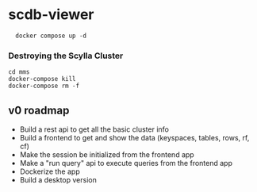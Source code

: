 # scdb-viewer

```
  docker compose up -d
```

<!-- ```
docker build -t go-env .
docker run -d -p 8000:8000 --net=mms_web -v "$PWD:/app" --name viewer go-env
docker exec -it viewer sh
air
``` -->

### Destroying the Scylla Cluster
```
cd mms
docker-compose kill
docker-compose rm -f
```

## v0 roadmap
- Build a rest api to get all the basic cluster info
- Build a frontend to get and show the data (keyspaces, tables, rows, rf, cf)
- Make the session be initialized from the frontend app
- Make a "run query" api to execute queries from the frontend app
- Dockerize the app
- Build a desktop version